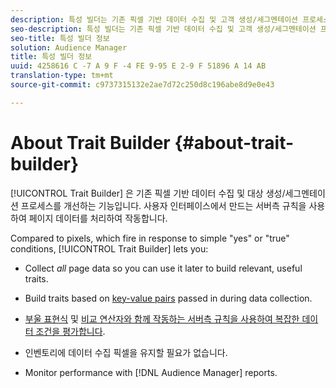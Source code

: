 ```yaml
---
description: 특성 빌더는 기존 픽셀 기반 데이터 수집 및 고객 생성/세그멘테이션 프로세스를 개선하는 기능입니다. 사용자 인터페이스에서 만드는 서버측 규칙을 사용하여 페이지 데이터를 처리하여 작동합니다.
seo-description: 특성 빌더는 기존 픽셀 기반 데이터 수집 및 고객 생성/세그멘테이션 프로세스를 개선하는 기능입니다. 사용자 인터페이스에서 만드는 서버측 규칙을 사용하여 페이지 데이터를 처리하여 작동합니다.
seo-title: 특성 빌더 정보
solution: Audience Manager
title: 특성 빌더 정보
uuid: 4258616 C -7 A 9 F -4 FE 9-95 E 2-9 F 51896 A 14 AB
translation-type: tm+mt
source-git-commit: c9737315132e2ae7d72c250d8c196abe8d9e0e43

---
```



# About Trait Builder {#about-trait-builder}

[!UICONTROL Trait Builder] 은 기존 픽셀 기반 데이터 수집 및 대상 생성/세그멘테이션 프로세스를 개선하는 기능입니다. 사용자 인터페이스에서 만드는 서버측 규칙을 사용하여 페이지 데이터를 처리하여 작동합니다.

<!-- c_tb_about.xml -->

Compared to pixels, which fire in response to simple &quot;yes&quot; or &quot;true&quot; conditions, [!UICONTROL Trait Builder] lets you:

* Collect *all* page data so you can use it later to build relevant, useful traits.
* Build traits based on [key-value pairs](../../reference/key-value-pairs-explained.md) passed in during data collection.
* [부울 표현식](../../reference/boolean-expressions-tsb.md) 및 [비교 연산자와 함께 작동하는 서버측 규칙을 사용하여 복잡한 데이터 조건을 평가합니다](../../features/traits/trait-comparison-operators.md).

* 인벤토리에 데이터 수집 픽셀을 유지할 필요가 없습니다.
* Monitor performance with [!DNL Audience Manager] reports.